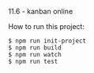 11.6 - kanban online


How to run this project: 

    $ npm run init-project 
    $ npm run build
    $ npm run watch
    $ npm run test 
